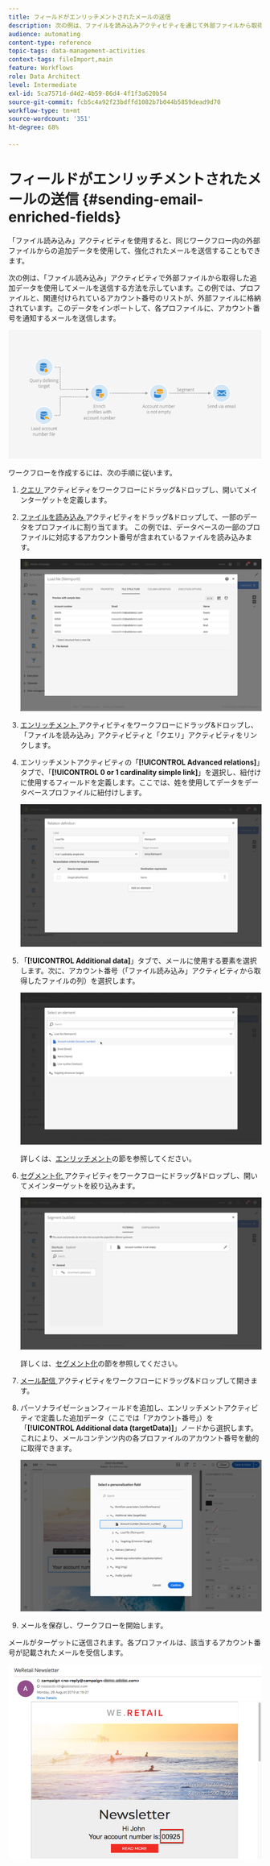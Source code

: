 ```yaml
---
title: フィールドがエンリッチメントされたメールの送信
description: 次の例は、ファイルを読み込みアクティビティを通じて外部ファイルから取得した追加データを使用してメールを送信する方法を示しています。
audience: automating
content-type: reference
topic-tags: data-management-activities
context-tags: fileImport,main
feature: Workflows
role: Data Architect
level: Intermediate
exl-id: 5ca7571d-d4d2-4b59-86d4-4f1f3a620b54
source-git-commit: fcb5c4a92f23bdffd1082b7b044b5859dead9d70
workflow-type: tm+mt
source-wordcount: '351'
ht-degree: 68%

---
```


# フィールドがエンリッチメントされたメールの送信 {#sending-email-enriched-fields}

<!--A new example showing how to send an email containing additional data retrieved from a load file activity has been added. [Read more](example-2-email-with-enriched-fields)-->

「ファイル読み込み」アクティビティを使用すると、同じワークフロー内の外部ファイルからの追加データを使用して、強化されたメールを送信することもできます。

次の例は、「ファイル読み込み」アクティビティで外部ファイルから取得した追加データを使用してメールを送信する方法を示しています。この例では、プロファイルと、関連付けられているアカウント番号のリストが、外部ファイルに格納されています。このデータをインポートして、各プロファイルに、アカウント番号を通知するメールを送信します。

![](assets/load_file_workflow_ex2.png)

ワークフローを作成するには、次の手順に従います。

1. [ クエリ ](../../automating/using/query.md) アクティビティをワークフローにドラッグ&amp;ドロップし、開いてメインターゲットを定義します。

   <!--The Query activity is presented in the [Query](../../automating/using/query.md) section.-->

1. [ ファイルを読み込み ](../../automating/using/load-file.md) アクティビティをドラッグ&amp;ドロップして、一部のデータをプロファイルに割り当てます。 この例では、データベースの一部のプロファイルに対応するアカウント番号が含まれているファイルを読み込みます。

   ![](assets/load_file_activity.png)

1. [ エンリッチメント ](../../automating/using/enrichment.md) アクティビティをワークフローにドラッグ&amp;ドロップし、「ファイルを読み込み」アクティビティと「クエリ」アクティビティをリンクします。

1. エンリッチメントアクティビティの「**[!UICONTROL Advanced relations]**」タブで、「**[!UICONTROL 0 or 1 cardinality simple link]**」を選択し、紐付けに使用するフィールドを定義します。ここでは、姓を使用してデータをデータベースプロファイルに紐付けします。

   ![](assets/load_file_enrichment_relation.png)

1. 「**[!UICONTROL Additional data]**」タブで、メールに使用する要素を選択します。次に、アカウント番号（「ファイル読み込み」アクティビティから取得したファイルの列）を選択します。

   ![](assets/load_file_enrichment_select_element.png)

   <!--![](assets/load_file_enrichment_additional_data.png)-->

   詳しくは、[エンリッチメント](../../automating/using/enrichment.md)の節を参照してください。

1. [ セグメント化 ](../../automating/using/segmentation.md) アクティビティをワークフローにドラッグ&amp;ドロップし、開いてメインターゲットを絞り込みます。

   ![](assets/load_file_segmentation.png)

   詳しくは、[セグメント化](../../automating/using/segmentation.md)の節を参照してください。

1. [ メール配信 ](../../automating/using/email-delivery.md) アクティビティをワークフローにドラッグ&amp;ドロップして開きます。

   <!--The Email delivery activity is presented in the [Email delivery](../../automating/using/email-delivery.md) section.-->

1. パーソナライゼーションフィールドを追加し、エンリッチメントアクティビティで定義した追加データ（ここでは「アカウント番号」）を「**[!UICONTROL Additional data (targetData)]**」ノードから選択します。これにより、メールコンテンツ内の各プロファイルのアカウント番号を動的に取得できます。

   ![](assets/load_file_perso_field.png)

1. メールを保存し、ワークフローを開始します。

メールがターゲットに送信されます。各プロファイルは、該当するアカウント番号が記載されたメールを受信します。

![](assets/load_file_email.png)
